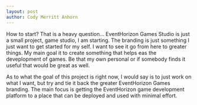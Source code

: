 ```yaml
---
layout: post
author: Cody Merritt Anhorn
---
```


How to start? That is a heavy question... EventHorizon Games Studio is just a small project, game studio, I am starting. The branding is just something I just want to get started for my self. I want to see it go from here to greater things. My main goal it to create something that helps eas the deveplopment of games. Be that my own personal or if somebody finds it useful that would be great as well.

As to what the goal of this project is right now, I would say is to just work on what I want, but try and tie it back the greater EventHorizon Games branding. The main focus is getting the EventHorizon game development platform to a place that can be deployed and used with minimal effort.
